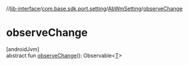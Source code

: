 //[lib-interface](../../../index.md)/[com.base.sdk.port.setting](../index.md)/[AbWmSetting](index.md)/[observeChange](observe-change.md)

# observeChange

[androidJvm]\
abstract fun [observeChange](observe-change.md)(): Observable&lt;[T](index.md)&gt;
